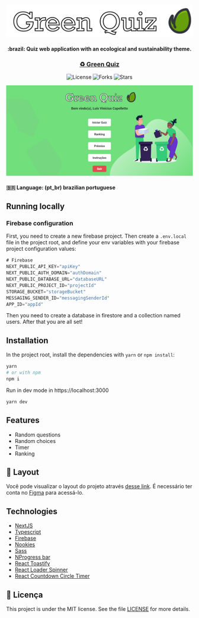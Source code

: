 <div align="center">
  <img src=".public/../public/Logo.svg" />
  <h4>:brazil: Quiz web application with an ecological and sustainability theme.</h4>
  <h3>
    <a href="https://green-quiz.vercel.app/" target="_blank">♻ Green Quiz</a> <br>
  </h3>
  <p align="center">
    <img src="https://img.shields.io/static/v1?label=license&message=MIT&color=70df7c&labelColor=6c54d8" alt="License" />
    <img src="https://img.shields.io/github/forks/capelaum/GreenQuiz?label=forks&message=MIT&color=70df7c&labelColor=6c54d8" alt="Forks">
    <img src="https://img.shields.io/github/stars/capelaum/GreenQuiz?label=stars&message=MIT&color=70df7c&labelColor=6c54d8" alt="Stars">
  </p>

  <img src=".github/cover.png" alt="Green Quiz cover"/>
</div>

#### :brazil: Language: (pt_br) brazilian portuguese

## Running locally

### Firebase configuration

First, you need to create a new firebase project. Then create a `.env.local` file in the project root, and define your env variables with your firebase project configuration values:

```javascript
# Firebase
NEXT_PUBLIC_API_KEY="apiKey"
NEXT_PUBLIC_AUTH_DOMAIN="authDomain"
NEXT_PUBLIC_DATABASE_URL="databaseURL"
NEXT_PUBLIC_PROJECT_ID="projectId"
STORAGE_BUCKET="storageBucket"
MESSAGING_SENDER_ID="messagingSenderId"
APP_ID="appId"
```

Then you need to create a database in firestore and a collection named users. After that you are all set!

## Installation

In the project root, install the dependencies with `yarn` or `npm install`:

```bash
yarn
# or with npm
npm i
```

Run in dev mode in https://localhost:3000

```bash
yarn dev
```

## Features

- Random questions
- Random choices
- Timer
- Ranking

## 🔖 Layout

Você pode visualizar o layout do projeto através [desse link][figma_layout]. É necessário ter conta no [Figma](https://figma.com) para acessá-lo.

## Technologies

- [NextJS][next]
- [Typescript][typescript]
- [Firebase][firebase]
- [Nookies][nookies]
- [Sass][sass]
- [NProgress bar][nprogress]
- [React Toastify][toastify]
- [React Loader Spinner][react_loader]
- [React Countdown Circle Timer][react_timer]

## :memo: Licença

This project is under the MIT license. See the file [LICENSE](.github/LICENSE) for more details.

[sass]: https://sass-lang.com
[next]: https://nextjs.org/docs
[firebase]: https://firebase.google.com
[typescript]: https://www.typescriptlang.org
[nookies]: https://www.npmjs.com/package/nookies
[react_timer]: https://www.npmjs.com/package/react-countdown-circle-timer
[react_loader]: https://www.npmjs.com/package/react-loader-spinner
[nprogress]: https://www.npmjs.com/package/nprogress
[toastify]: https://www.npmjs.com/package/react-toastify
[figma_layout]: https://www.figma.com/file/3C9xWVoZws4U0d3qu4jhGb/GreenQuiz
